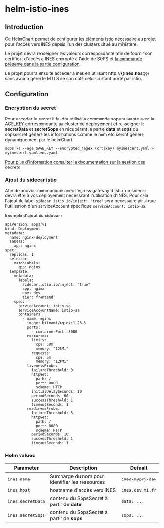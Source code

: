 # helm-istio-ines

## Introduction

Ce HelmChart permet de configurer les éléments istio nécessaire au projet pour l'accès vers INES depuis l'un des clusters situé au ministère.

Le projet devra renseigner les valeurs correspondante afin de fournir son certificat d'accès a INES encrypté à l'aide de SOPS et [la commande présente dans la partie configuration](#encryption_du_secret).

Le projet pourra ensuite accèder a ines en utilisant http://**{{ines.host}}**/ sans avoir a gérer le MTLS de son coté celui-ci étant porté par istio.

## Configuration

### Encryption du secret

Pour encoder le secret il faudra utilisé la commande sops suivante avec la AGE_KEY correspondante au cluster de déployement et renseigner le **secretData** et **secretSops** en récupérant la partie **data** et **sops** du sopssecret généré les informations comme le nom etc seront généré dynamiquement par le helmChart

```
sops -e --age $AGE_KEY --encrypted_regex (crt|key) myinescert.yaml > myinescert.yaml.enc.yaml
```
[Pour plus d'information consulter la documentation sur la gestion des secrets](https://github.com/cloud-pi-native/documentation/blob/master/gestion-secrets.md)

### Ajout du sidecar istio

Afin de pouvoir communiqué avec l'egress gateway d'istio, un sidecar devra être à vos déployement necessitant l'utilisation d'INES.
Pour cela l'ajout du label `sidecar.istio.io/inject: "true"` sera necessaire ainsi que l'utilisation d'un serviceAccount spécifique `serviceAccount: istio-sa`.

Exemple d'ajout du sidecar :

```
apiVersion: apps/v1
kind: Deployment
metadata:
  name: nginx-deployment
  labels:
    app: nginx
spec:
  replicas: 1
  selector:
    matchLabels:
      app: nginx
  template:
    metadata:
      labels:
        sidecar.istio.io/inject: "true"
        app: nginx
        env: dev
        tier: frontend
    spec:
      serviceAccount: istio-sa
      serviceAccountName: istio-sa
      containers:
        - name: nginx
          image: bitnami/nginx:1.25.3
          ports:
            - containerPort: 8080
          resources:
            limits:
              cpu: 50m
              memory: "128Mi"
            requests:
              cpu: 5m
              memory: "128Mi"
          livenessProbe:
            failureThreshold: 3
            httpGet:
              path: /
              port: 8080
              scheme: HTTP
            initialDelaySeconds: 10
            periodSeconds: 60
            successThreshold: 1
            timeoutSeconds: 1
          readinessProbe:
            failureThreshold: 3
            httpGet:
              path: /
              port: 8080
              scheme: HTTP
            periodSeconds: 10
            successThreshold: 1
            timeoutSeconds: 1
```

### Helm values

| Parameter         | Description                                     | Default          |
| ----------------- | ----------------------------------------------- | ---------------- |
| `ines.name`       | Surcharge du nom pour identifier les ressources | `ines-myprj-dev` |
| `ines.host`       | hostname d'accès vers INES                      | `ines.dev.mi.fr` |
| `ines.secretData` | contenu du SopsSecret à partir de **data**      | `data: ...`      |
| `ines.secretSops` | contenu du SopsSecret à partir de **sops**      | `sops: ...`      |
